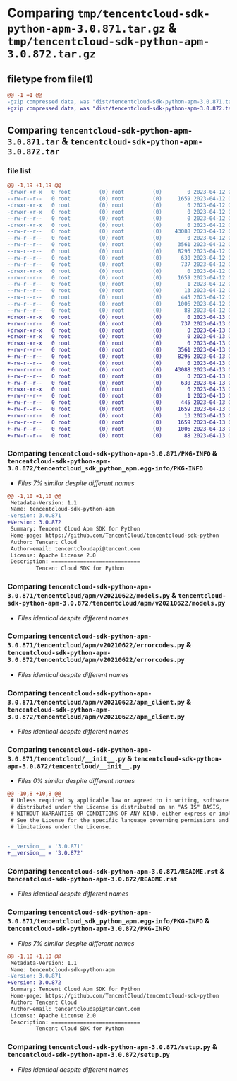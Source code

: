 # Comparing `tmp/tencentcloud-sdk-python-apm-3.0.871.tar.gz` & `tmp/tencentcloud-sdk-python-apm-3.0.872.tar.gz`

## filetype from file(1)

```diff
@@ -1 +1 @@
-gzip compressed data, was "dist/tencentcloud-sdk-python-apm-3.0.871.tar", last modified: Wed Apr 12 00:15:36 2023, max compression
+gzip compressed data, was "dist/tencentcloud-sdk-python-apm-3.0.872.tar", last modified: Thu Apr 13 00:20:01 2023, max compression
```

## Comparing `tencentcloud-sdk-python-apm-3.0.871.tar` & `tencentcloud-sdk-python-apm-3.0.872.tar`

### file list

```diff
@@ -1,19 +1,19 @@
-drwxr-xr-x   0 root         (0) root         (0)        0 2023-04-12 00:15:36.000000 tencentcloud-sdk-python-apm-3.0.871/
--rw-r--r--   0 root         (0) root         (0)     1659 2023-04-12 00:15:36.000000 tencentcloud-sdk-python-apm-3.0.871/PKG-INFO
-drwxr-xr-x   0 root         (0) root         (0)        0 2023-04-12 00:15:36.000000 tencentcloud-sdk-python-apm-3.0.871/tencentcloud/
-drwxr-xr-x   0 root         (0) root         (0)        0 2023-04-12 00:15:36.000000 tencentcloud-sdk-python-apm-3.0.871/tencentcloud/apm/
--rw-r--r--   0 root         (0) root         (0)        0 2023-04-12 00:15:36.000000 tencentcloud-sdk-python-apm-3.0.871/tencentcloud/apm/__init__.py
-drwxr-xr-x   0 root         (0) root         (0)        0 2023-04-12 00:15:36.000000 tencentcloud-sdk-python-apm-3.0.871/tencentcloud/apm/v20210622/
--rw-r--r--   0 root         (0) root         (0)    43088 2023-04-12 00:15:36.000000 tencentcloud-sdk-python-apm-3.0.871/tencentcloud/apm/v20210622/models.py
--rw-r--r--   0 root         (0) root         (0)        0 2023-04-12 00:15:36.000000 tencentcloud-sdk-python-apm-3.0.871/tencentcloud/apm/v20210622/__init__.py
--rw-r--r--   0 root         (0) root         (0)     3561 2023-04-12 00:15:36.000000 tencentcloud-sdk-python-apm-3.0.871/tencentcloud/apm/v20210622/errorcodes.py
--rw-r--r--   0 root         (0) root         (0)     8295 2023-04-12 00:15:36.000000 tencentcloud-sdk-python-apm-3.0.871/tencentcloud/apm/v20210622/apm_client.py
--rw-r--r--   0 root         (0) root         (0)      630 2023-04-12 00:15:36.000000 tencentcloud-sdk-python-apm-3.0.871/tencentcloud/__init__.py
--rw-r--r--   0 root         (0) root         (0)      737 2023-04-12 00:15:36.000000 tencentcloud-sdk-python-apm-3.0.871/README.rst
-drwxr-xr-x   0 root         (0) root         (0)        0 2023-04-12 00:15:36.000000 tencentcloud-sdk-python-apm-3.0.871/tencentcloud_sdk_python_apm.egg-info/
--rw-r--r--   0 root         (0) root         (0)     1659 2023-04-12 00:15:36.000000 tencentcloud-sdk-python-apm-3.0.871/tencentcloud_sdk_python_apm.egg-info/PKG-INFO
--rw-r--r--   0 root         (0) root         (0)        1 2023-04-12 00:15:36.000000 tencentcloud-sdk-python-apm-3.0.871/tencentcloud_sdk_python_apm.egg-info/dependency_links.txt
--rw-r--r--   0 root         (0) root         (0)       13 2023-04-12 00:15:36.000000 tencentcloud-sdk-python-apm-3.0.871/tencentcloud_sdk_python_apm.egg-info/top_level.txt
--rw-r--r--   0 root         (0) root         (0)      445 2023-04-12 00:15:36.000000 tencentcloud-sdk-python-apm-3.0.871/tencentcloud_sdk_python_apm.egg-info/SOURCES.txt
--rw-r--r--   0 root         (0) root         (0)     1006 2023-04-12 00:15:36.000000 tencentcloud-sdk-python-apm-3.0.871/setup.py
--rw-r--r--   0 root         (0) root         (0)       88 2023-04-12 00:15:36.000000 tencentcloud-sdk-python-apm-3.0.871/setup.cfg
+drwxr-xr-x   0 root         (0) root         (0)        0 2023-04-13 00:20:01.000000 tencentcloud-sdk-python-apm-3.0.872/
+-rw-r--r--   0 root         (0) root         (0)      737 2023-04-13 00:20:01.000000 tencentcloud-sdk-python-apm-3.0.872/README.rst
+drwxr-xr-x   0 root         (0) root         (0)        0 2023-04-13 00:20:01.000000 tencentcloud-sdk-python-apm-3.0.872/tencentcloud/
+drwxr-xr-x   0 root         (0) root         (0)        0 2023-04-13 00:20:01.000000 tencentcloud-sdk-python-apm-3.0.872/tencentcloud/apm/
+drwxr-xr-x   0 root         (0) root         (0)        0 2023-04-13 00:20:01.000000 tencentcloud-sdk-python-apm-3.0.872/tencentcloud/apm/v20210622/
+-rw-r--r--   0 root         (0) root         (0)     3561 2023-04-13 00:20:01.000000 tencentcloud-sdk-python-apm-3.0.872/tencentcloud/apm/v20210622/errorcodes.py
+-rw-r--r--   0 root         (0) root         (0)     8295 2023-04-13 00:20:01.000000 tencentcloud-sdk-python-apm-3.0.872/tencentcloud/apm/v20210622/apm_client.py
+-rw-r--r--   0 root         (0) root         (0)        0 2023-04-13 00:20:01.000000 tencentcloud-sdk-python-apm-3.0.872/tencentcloud/apm/v20210622/__init__.py
+-rw-r--r--   0 root         (0) root         (0)    43088 2023-04-13 00:20:01.000000 tencentcloud-sdk-python-apm-3.0.872/tencentcloud/apm/v20210622/models.py
+-rw-r--r--   0 root         (0) root         (0)        0 2023-04-13 00:20:01.000000 tencentcloud-sdk-python-apm-3.0.872/tencentcloud/apm/__init__.py
+-rw-r--r--   0 root         (0) root         (0)      630 2023-04-13 00:20:01.000000 tencentcloud-sdk-python-apm-3.0.872/tencentcloud/__init__.py
+drwxr-xr-x   0 root         (0) root         (0)        0 2023-04-13 00:20:01.000000 tencentcloud-sdk-python-apm-3.0.872/tencentcloud_sdk_python_apm.egg-info/
+-rw-r--r--   0 root         (0) root         (0)        1 2023-04-13 00:20:01.000000 tencentcloud-sdk-python-apm-3.0.872/tencentcloud_sdk_python_apm.egg-info/dependency_links.txt
+-rw-r--r--   0 root         (0) root         (0)      445 2023-04-13 00:20:01.000000 tencentcloud-sdk-python-apm-3.0.872/tencentcloud_sdk_python_apm.egg-info/SOURCES.txt
+-rw-r--r--   0 root         (0) root         (0)     1659 2023-04-13 00:20:01.000000 tencentcloud-sdk-python-apm-3.0.872/tencentcloud_sdk_python_apm.egg-info/PKG-INFO
+-rw-r--r--   0 root         (0) root         (0)       13 2023-04-13 00:20:01.000000 tencentcloud-sdk-python-apm-3.0.872/tencentcloud_sdk_python_apm.egg-info/top_level.txt
+-rw-r--r--   0 root         (0) root         (0)     1659 2023-04-13 00:20:01.000000 tencentcloud-sdk-python-apm-3.0.872/PKG-INFO
+-rw-r--r--   0 root         (0) root         (0)     1006 2023-04-13 00:20:01.000000 tencentcloud-sdk-python-apm-3.0.872/setup.py
+-rw-r--r--   0 root         (0) root         (0)       88 2023-04-13 00:20:01.000000 tencentcloud-sdk-python-apm-3.0.872/setup.cfg
```

### Comparing `tencentcloud-sdk-python-apm-3.0.871/PKG-INFO` & `tencentcloud-sdk-python-apm-3.0.872/tencentcloud_sdk_python_apm.egg-info/PKG-INFO`

 * *Files 7% similar despite different names*

```diff
@@ -1,10 +1,10 @@
 Metadata-Version: 1.1
 Name: tencentcloud-sdk-python-apm
-Version: 3.0.871
+Version: 3.0.872
 Summary: Tencent Cloud Apm SDK for Python
 Home-page: https://github.com/TencentCloud/tencentcloud-sdk-python
 Author: Tencent Cloud
 Author-email: tencentcloudapi@tencent.com
 License: Apache License 2.0
 Description: ============================
         Tencent Cloud SDK for Python
```

### Comparing `tencentcloud-sdk-python-apm-3.0.871/tencentcloud/apm/v20210622/models.py` & `tencentcloud-sdk-python-apm-3.0.872/tencentcloud/apm/v20210622/models.py`

 * *Files identical despite different names*

### Comparing `tencentcloud-sdk-python-apm-3.0.871/tencentcloud/apm/v20210622/errorcodes.py` & `tencentcloud-sdk-python-apm-3.0.872/tencentcloud/apm/v20210622/errorcodes.py`

 * *Files identical despite different names*

### Comparing `tencentcloud-sdk-python-apm-3.0.871/tencentcloud/apm/v20210622/apm_client.py` & `tencentcloud-sdk-python-apm-3.0.872/tencentcloud/apm/v20210622/apm_client.py`

 * *Files identical despite different names*

### Comparing `tencentcloud-sdk-python-apm-3.0.871/tencentcloud/__init__.py` & `tencentcloud-sdk-python-apm-3.0.872/tencentcloud/__init__.py`

 * *Files 0% similar despite different names*

```diff
@@ -10,8 +10,8 @@
 # Unless required by applicable law or agreed to in writing, software
 # distributed under the License is distributed on an "AS IS" BASIS,
 # WITHOUT WARRANTIES OR CONDITIONS OF ANY KIND, either express or implied.
 # See the License for the specific language governing permissions and
 # limitations under the License.
 
 
-__version__ = '3.0.871'
+__version__ = '3.0.872'
```

### Comparing `tencentcloud-sdk-python-apm-3.0.871/README.rst` & `tencentcloud-sdk-python-apm-3.0.872/README.rst`

 * *Files identical despite different names*

### Comparing `tencentcloud-sdk-python-apm-3.0.871/tencentcloud_sdk_python_apm.egg-info/PKG-INFO` & `tencentcloud-sdk-python-apm-3.0.872/PKG-INFO`

 * *Files 7% similar despite different names*

```diff
@@ -1,10 +1,10 @@
 Metadata-Version: 1.1
 Name: tencentcloud-sdk-python-apm
-Version: 3.0.871
+Version: 3.0.872
 Summary: Tencent Cloud Apm SDK for Python
 Home-page: https://github.com/TencentCloud/tencentcloud-sdk-python
 Author: Tencent Cloud
 Author-email: tencentcloudapi@tencent.com
 License: Apache License 2.0
 Description: ============================
         Tencent Cloud SDK for Python
```

### Comparing `tencentcloud-sdk-python-apm-3.0.871/setup.py` & `tencentcloud-sdk-python-apm-3.0.872/setup.py`

 * *Files identical despite different names*

